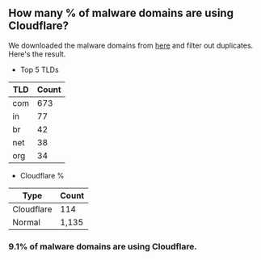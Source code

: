 ## How many % of malware domains are using Cloudflare?


We downloaded the malware domains from [here](https://urlhaus.abuse.ch) and filter out duplicates.
Here's the result.


[//]: # (start replacement)


- Top 5 TLDs

| TLD | Count |
| --- | --- |
| com | 673 |
| in | 77 |
| br | 42 |
| net | 38 |
| org | 34 |


- Cloudflare %

| Type | Count |
| --- | --- |
| Cloudflare | 114 |
| Normal | 1,135 |


### 9.1% of malware domains are using Cloudflare.